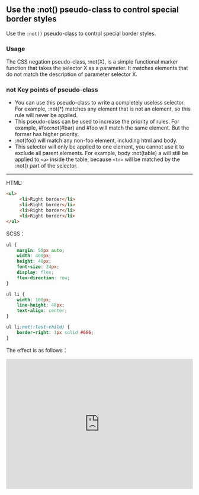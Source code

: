 ## Use the :not() pseudo-class to control special border styles

Use the `:not()` pseudo-class to control special border styles.

### Usage

The CSS negation pseudo-class, :not(X), is a simple functional marker function that takes the selector X as a parameter. It matches elements that do not match the description of parameter selector X.

### not Key points of pseudo-class

+ You can use this pseudo-class to write a completely useless selector. For example, :not(*) matches any element that is not an element, so this rule will never be applied.
+ This pseudo-class can be used to increase the priority of rules. For example, #foo:not(#bar) and #foo will match the same element. But the former has higher priority.
+ :not(foo) will match any non-foo element, including html and body.
+ This selector will only be applied to one element, you cannot use it to exclude all parent elements. For example, body :not(table) a will still be applied to `<a>` inside the table, because `<tr>` will be matched by the :not() part of the selector.

-------

HTML:
```html
<ul>
     <li>Right border</li>
     <li>Right border</li>
     <li>Right border</li>
     <li>Right border</li>
</ul>
```

SCSS：
```scss
ul {
    margin: 50px auto;
    width: 400px;
    height: 48px;
    font-size: 24px;
    display: flex;
    flex-direction: row;
}

ul li {
    width: 100px;
    line-height: 48px;
    text-align: center;   
}

ul li:not(:last-child) {
    border-right: 1px solid #666;
}
```

The effect is as follows：

<iframe height="350" style="width: 100%;" scrolling="no" title="Use :not() to Style Borders on Lists" src="https://codepen.io/Chokcoco/embed/EMYGQZ?height=350&theme-id=default&default-tab=css,result" frameborder="no" allowtransparency="true" allowfullscreen="true">
  See the Pen <a href='https://codepen.io/Chokcoco/pen/EMYGQZ'>Use :not() to Style Borders on Lists</a> by Chokcoco
  (<a href='https://codepen.io/Chokcoco'>@Chokcoco</a>) on <a href='https://codepen.io'>CodePen</a>.
</iframe>